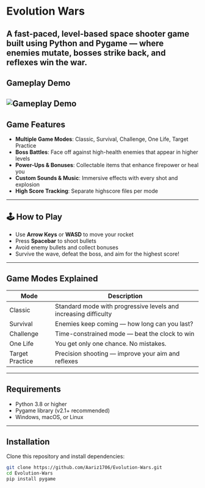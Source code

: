 # Evolution Wars

A fast-paced, level-**bas**ed space shooter game built using Python and Pygame — where enemies mutate, bosses strike back, and reflexes win the war.
---

**Gameplay Demo**
---
![Gameplay Demo](assets/sounds/Animation.gif)
---

## Game Features

- **Multiple Game Modes**: Classic, Survival, Challenge, One Life, Target Practice
- **Boss Battles**: Face off against high-health enemies that appear in higher levels
- **Power-Ups & Bonuses**: Collectable items that enhance firepower or heal you
- **Custom Sounds & Music**: Immersive effects with every shot and explosion
- **High Score Tracking**: Separate highscore files per mode
---

## 🕹️ How to Play

- Use **Arrow Keys** or **WASD** to move your rocket
- Press **Spacebar** to shoot bullets
- Avoid enemy bullets and collect bonuses
- Survive the wave, defeat the boss, and aim for the highest score!
---

## Game Modes Explained

| Mode              | Description                                                                 |
|-------------------|-----------------------------------------------------------------------------|
| Classic           | Standard mode with progressive levels and increasing difficulty             |
| Survival          | Enemies keep coming — how long can you last?                                |
| Challenge         | Time-constrained mode — beat the clock to win                               |
| One Life          | You get only one chance. No mistakes.                                       |
| Target Practice   | Precision shooting — improve your aim and reflexes                          |
---

## Requirements

- Python 3.8 or higher
- Pygame library (v2.1+ recommended)
- Windows, macOS, or Linux
---

## Installation

Clone this repository and install dependencies:

```bash
git clone https://github.com/Aariz1706/Evolution-Wars.git
cd Evolution-Wars
pip install pygame
